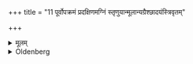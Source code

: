 +++
title = "11 पूर्वोपक्रमं प्रदक्षिणमग्निं स्तृणुयान्मूलान्यग्रैश्छादयंस्त्रिवृतम्"

+++

<details><summary>मूलम्</summary>

पूर्वोपक्रमं प्रदक्षिणमग्निं स्तृणुयान्मूलान्यग्रैश्छादयंस्त्रिवृतं पञ्चवृतं वा ११
</details>

<details><summary>Oldenberg</summary>

11. And let him strew (the grass) beginning in the east, so as to keep his right side turned to the

fire, covering the roots (of the Darbha blades) with the points, in three layers or in five layers.
</details>
